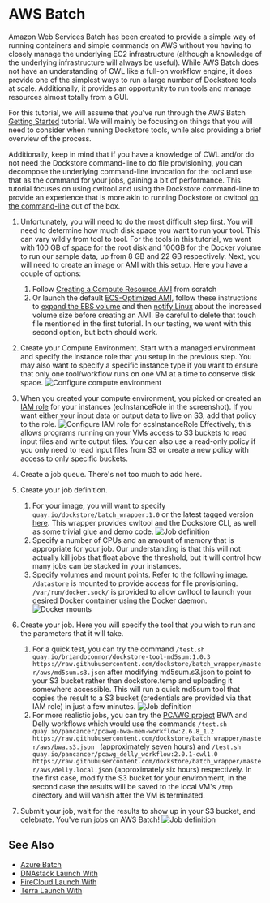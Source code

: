 # AWS Batch

Amazon Web Services Batch has been created to provide a simple way of running containers and simple commands on AWS without you having to closely manage the underlying EC2 infrastructure (although a knowledge of the underlying infrastructure will always be useful). While AWS Batch does not have an understanding of CWL like a full-on workflow engine, it does provide one of the simplest ways to run a large number of Dockstore tools at scale. Additionally, it provides an opportunity to run tools and manage resources almost totally from a GUI.

For this tutorial, we will assume that you've run through the AWS Batch [Getting Started](https://docs.aws.amazon.com/batch/latest/userguide/Batch_GetStarted.html) tutorial. We will mainly be focusing on things that you will need to consider when running Dockstore tools, while also providing a brief overview of the process.

Additionally, keep in mind that if you have a knowledge of CWL and/or do not need the Dockstore command-line to do file provisioning, you can decompose the underlying command-line invocation for the tool and use that as the command for your jobs, gaining a bit of performance. This tutorial focuses on using cwltool and using the Dockstore command-line to provide an experience that is more akin to running Dockstore or cwltool [on the command-line](/end-user-topics/launch#dockstore-cli) out of the box.

1. Unfortunately, you will need to do the most difficult step first. You will need to determine how much disk space you want to run your tool. This can vary wildly from tool to tool. For the tools in this tutorial, we went with 100 GB of space for the root disk and 100GB for the Docker volume to run our sample data, up from 8 GB and 22 GB respectively. Next, you will need to create an image or AMI with this setup. Here you have a couple of options:
    1. Follow [Creating a Compute Resource AMI](https://docs.aws.amazon.com/batch/latest/userguide/create-batch-ami.html) from scratch
    2. Or launch the default [ECS-Optimized AMI](https://docs.aws.amazon.com/AmazonECS/latest/developerguide/ecs-optimized_AMI_launch_latest.html), follow these instructions to [expand the EBS volume](https://docs.aws.amazon.com/AWSEC2/latest/UserGuide/ebs-expand-volume.html#console-modify) and then [notify Linux](https://docs.aws.amazon.com/AWSEC2/latest/UserGuide/ebs-expand-volume.html#recognize-expanded-volume-linux) about the increased volume size before creating an AMI. Be careful to delete that touch file mentioned in the first tutorial. In our testing, we went with this second option, but both should work.

1. Create your Compute Environment. Start with a managed environment and specify the instance role that you setup in the previous step. You may also want to specify a specific instance type if you want to ensure that only one tool/workflow runs on one VM at a time to conserve disk space.  ![Configure compute environment](/assets/images/docs/aws-batch-2.png)
1. When you created your compute environment, you picked or created an [IAM role](https://docs.aws.amazon.com/sdk-for-java/v1/developer-guide/java-dg-roles.html) for your instances (ecInstanceRole in the screenshot). If you want either your input data or output data to live on S3, add that policy to the role. ![Configure IAM role for ecsInstanceRole](/assets/images/docs/aws-batch-1.png) Effectively, this allows programs running on your VMs access to S3 buckets to read input files and write output files. You can also use a read-only policy if you only need to read input files from S3 or create a new policy with access to only specific buckets.
1. Create a job queue. There's not too much to add here.
1. Create your job definition.
    1. For your image, you will want to specify `quay.io/dockstore/batch_wrapper:1.0` or the latest tagged version [here](https://quay.io/repository/dockstore/batch_wrapper). This wrapper provides cwltool and the Dockstore CLI, as well as some trivial glue and demo code. ![Job definition](/assets/images/docs/aws-batch-3.png)
    2. Specify a number of CPUs and an amount of memory that is appropriate for your job. Our understanding is that this will not actually kill jobs that float above the threshold, but it will control how many jobs can be stacked in your instances.
    3. Specify volumes and mount points. Refer to the following image. `/datastore` is mounted to provide access for file provisioning. `/var/run/docker.sock/` is provided to allow cwltool to launch your desired Docker container using the Docker daemon.
    ![Docker mounts](/assets/images/docs/aws-batch-4.png)
1. Create your job. Here you will specify the tool that you wish to run and the parameters that it will take.
    1. For a quick test, you can try the command `/test.sh quay.io/briandoconnor/dockstore-tool-md5sum:1.0.3 https://raw.githubusercontent.com/dockstore/batch_wrapper/master/aws/md5sum.s3.json` after modifying md5sum.s3.json to point to your S3 bucket rather than dockstore.temp and uploading it somewhere accessible. This will run a quick md5sum tool that copies the result to a S3 bucket (credentials are provided via that IAM role) in just a few minutes. ![Job definition](/assets/images/docs/aws-batch-6.png)
    2. For more realistic jobs, you can try the [PCAWG project](http://icgc.org/working-pancancer-data-aws) BWA and Delly workflows which would use the commands `/test.sh quay.io/pancancer/pcawg-bwa-mem-workflow:2.6.8_1.2 https://raw.githubusercontent.com/dockstore/batch_wrapper/master/aws/bwa.s3.json
` (approximately seven hours) and `/test.sh quay.io/pancancer/pcawg_delly_workflow:2.0.1-cwl1.0 https://raw.githubusercontent.com/dockstore/batch_wrapper/master/aws/delly.local.json` (approximately six hours) respectively. In the first case, modify the S3 bucket for your environment, in the second case the results will be saved to the local VM's `/tmp` directory and will vanish after the VM is terminated.
1. Submit your job, wait for the results to show up in your S3 bucket, and celebrate. You've run jobs on AWS Batch! ![Job definition](/assets/images/docs/aws-batch-hurray.png)

## See Also

* [Azure Batch](azure-batch/)
* [DNAstack Launch With](/end-user-topics/dnastack-launch-with/)
* [FireCloud Launch With](/end-user-topics/firecloud-launch-with/)
* [Terra Launch With](/end-user-topics/terra-launch-with/)
